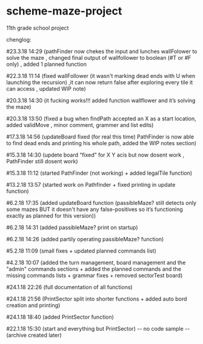 # scheme-maze-project
11th grade school project

chenglog:

#23.3.18 14:29 (pathFinder now chekes the input and lunches wallFolower to solve the maze , changed final output of wallfollower to boolean (#T or #F only) , added 1 planned function

#22.3.18 11:14 (fixed wallFollower (it wasn't marking dead ends with U when launching the recursion) ,it can now return false after exploring every tile it can access , updated WIP note)

#20.3.18 14:30 (it fucking works!!! added function wallflower and it’s solving the maze)

#20.3.18 13:50 (fixed a bug when findPath accepted an X as a start location, added validMove , minor comment, grammer and list edits)

#17.3.18 14:56 (updateBoard fixed (for real this time)  PathFinder is now able to find dead ends and printing his whole path, added the WIP notes section)

#15.3.18 14:30 (updete board “fixed” for X Y acis but now dosent work , PathFinder still dosent work)

#15.3.18 11:12  (started PathFinder (not working) + added legalTile function)

#13.2.18 13:57 (started work on Pathfinder + fixed printing in update function)

#6.2.18 17:35 (added updateBoard function (passibleMaze? still detects only some mazes BUT it doesn't have any false-positives so it’s functioning exactly as planned for this version))

#6.2.18 14:31 (added passibleMaze? print on startup)

#6.2.18 14:26 (added partily operating passibleMaze? function)

#5.2.18 11:09 (small fixes + updated planned commands list)

#4.2.18 10:07 (added the turn management, board management and the "admin" commands sections + added the planned commands and the missing commands lists + grammar fixes + removed sectorTest board)

#24.1.18 22:26 (full documentation of all functions)

#24.1.18 21:56 (PrintSector split into shorter functions + added auto bord creation and printing)

#24.1.18 18:40 (added PrintSector function)

#22.1.18 15:30 (start and everything but PrintSector)
-- no code sample -- (archive created later)
